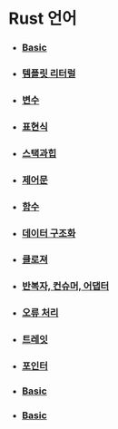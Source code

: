 # Rust 언어 

- ### [Basic](https://github.com/banziha104/RustSample/blob/master/markdown/basic.md)

- ### [템플릿 리터럴](https://github.com/banziha104/RustSample/blob/master/markdown/templateLiterals.md)

- ### [변수](https://github.com/banziha104/RustSample/blob/master/markdown/var.md)

- ### [표현식](https://github.com/banziha104/RustSample/blob/master/markdown/expression.md)

- ### [스택과힙](https://github.com/banziha104/RustSample/blob/master/markdown/stackAndHeap.md)

- ### [제어문](https://github.com/banziha104/RustSample/blob/master/markdown/control.md)

- ### [함수](https://github.com/banziha104/RustSample/blob/master/markdown/funtion.md)

- ### [데이터 구조화](https://github.com/banziha104/RustSample/blob/master/markdown/datastruct.md)

- ### [클로져](https://github.com/banziha104/RustSample/blob/master/markdown/closuer.md)

- ### [반복자, 컨슈머, 어댑터](https://github.com/banziha104/RustSample/blob/master/markdown/iterator.md)

- ### [오류 처리](https://github.com/banziha104/RustSample/blob/master/markdown/errorHandling.md)

- ### [트레잇](https://github.com/banziha104/RustSample/blob/master/markdown/trait.md)

- ### [포인터](https://github.com/banziha104/RustSample/blob/master/markdown/pointer.md)

- ### [Basic](https://github.com/banziha104/RustSample/blob/master/markdown/basic.md)

- ### [Basic](https://github.com/banziha104/RustSample/blob/master/markdown/basic.md)
